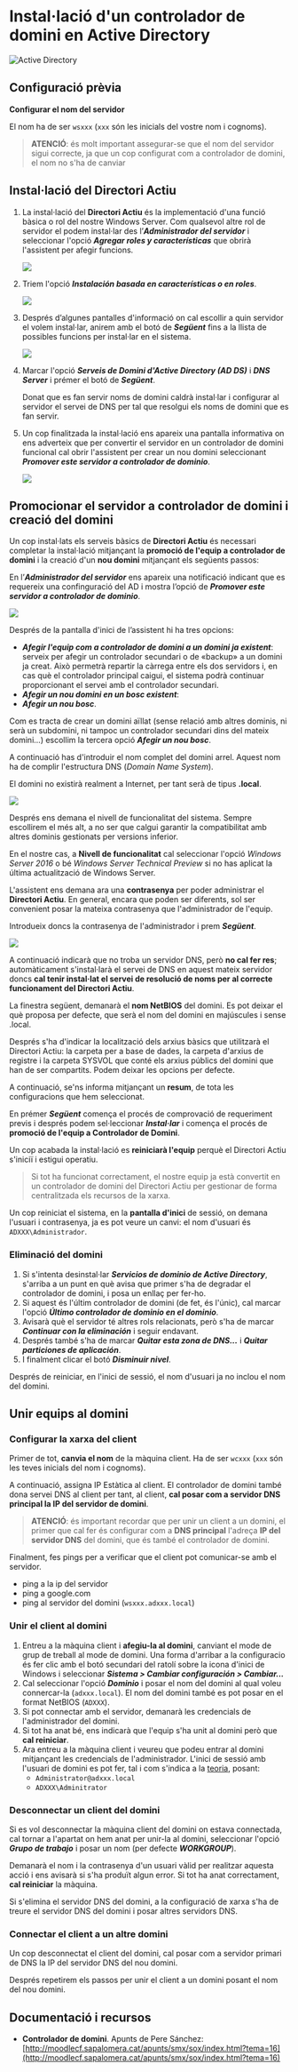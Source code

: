 # Instal·lació d'un controlador de domini en Active Directory

![Active Directory](../../.gitbook/assets/activedirectory%20%281%29.png)

## Configuració prèvia

 **Configurar el nom del servidor**

El nom ha de ser `wsxxx` \(`xxx` són les inicials del vostre nom i cognoms\).

> **ATENCIÓ**: és molt important assegurar-se que el nom del servidor sigui correcte, ja que un cop configurat com a controlador de domini, el nom no s'ha de canviar

## Instal·lació del Directori Actiu

1. La instal·lació del **Directori Actiu** és la implementació d'una funció bàsica o rol del nostre Windows Server. Com qualsevol altre rol de servidor el podem instal·lar des l’_**Administrador del servidor**_ i seleccionar l'opció _**Agregar roles y características**_ que obrirà l'assistent per afegir funcions.

   ![](../../.gitbook/assets/ad_afegir.png)

2. Triem l'opció _**Instalación basada en características o en roles**_.

   ![](../../.gitbook/assets/ad_ins2.png)

3. Després d’algunes pantalles d'informació on cal escollir a quin servidor el volem instal·lar, anirem amb el botó de _**Següent**_  fins a la llista de possibles funcions per instal·lar en el sistema.

   ![](../../.gitbook/assets/ad_ins3.png)

4. Marcar l'opció _**Serveis de Domini d'Active Directory \(AD DS\)**_ i _**DNS Server**_ i prémer el botó de _**Següent**_.

   Donat que es fan servir noms de domini caldrà instal·lar i configurar al servidor el servei de DNS per tal que resolgui els noms de domini que es fan servir.

5. Un cop finalitzada la instal·lació ens apareix una pantalla informativa on ens adverteix que per convertir el servidor en un controlador de domini funcional cal obrir l'assistent per crear un nou domini seleccionant _**Promover este servidor a controlador de dominio**_.

   ![](../../.gitbook/assets/ad_ins4.png)

## Promocionar el servidor a controlador de domini i creació del domini

Un cop instal·lats els serveis bàsics de **Directori Actiu** és necessari completar la instal·lació mitjançant la **promoció de l'equip a controlador de domini** i la creació d'un **nou domini** mitjançant els següents passos:

En l’_**Administrador del servidor**_ ens apareix una notificació indicant que es requereix una confinguració del AD i mostra l’opció de _**Promover este servidor a controlador de dominio**_.

![](../../.gitbook/assets/ad_ins5.png)

Després de la pantalla d'inici de l’assistent hi ha tres opcions:

* _**Afegir l'equip com a controlador de domini a un domini ja existent**_: serveix per afegir un controlador secundari o de «backup» a un domini ja creat. Això permetrà repartir la càrrega entre els dos servidors i, en cas què el controlador principal caigui, el sistema podrà continuar proporcionant el servei amb el controlador secundari.
* _**Afegir un nou domini en un bosc existent**_: 
* _**Afegir un nou bosc**_.

Com es tracta de crear un domini aïllat \(sense relació amb altres dominis, ni serà un subdomini, ni tampoc un controlador secundari dins del mateix domini...\) escollim la tercera opció _**Afegir un nou bosc**_.

A continuació has d'introduir el nom complet del domini arrel. Aquest nom ha de complir l'estructura DNS \(_Domain Name System_\).

El domini no existirà realment a Internet, per tant serà de tipus **.local**.

![](../../.gitbook/assets/ad_ins6.png)

Després ens demana el nivell de funcionalitat del sistema. Sempre escollirem el més alt, a no ser que calgui garantir la compatibilitat amb altres dominis gestionats per versions inferior.

En el nostre cas, a **Nivell de funcionalitat** cal seleccionar l'opció _Windows Server 2016_ o bé _Windows Server Technical Preview_ si no has aplicat la última actualització de Windows Server.

L'assistent ens demana ara una **contrasenya** per poder administrar el **Directori Actiu**. En general, encara que poden ser diferents, sol ser convenient posar la mateixa contrasenya que l'administrador de l'equip.

Introdueix doncs la contrasenya de l'administrador i prem _**Següent**_.

![](../../.gitbook/assets/ad_ins7.png)

A continuació indicarà que no troba un servidor DNS, però **no cal fer res**; automàticament s'instal·larà el servei de DNS en aquest mateix servidor doncs **cal tenir instal·lat el servei de resolució de noms per al correcte funcionament del Directori Actiu**.

La finestra següent, demanarà el **nom NetBIOS** del domini. Es pot deixar el què proposa per defecte, que serà  el nom del domini en majúscules i sense .local.

Després s'ha d'indicar la localització dels arxius bàsics que utilitzarà el Directori Actiu: la carpeta per a base de dades, la carpeta d'arxius de registre i la carpeta SYSVOL que conté els arxius públics del domini que han de ser compartits. Podem deixar les opcions per defecte.

A continuació, se'ns informa mitjançant un **resum**, de tota les configuracions que hem seleccionat.

En prémer _**Següent**_ comença el procés de comprovació de requeriment previs i després podem sel·leccionar _**Instal·lar**_ i comença el procés de **promoció de l'equip a Controlador de Domini**.

Un cop acabada la instal·lació es **reiniciarà l'equip** perquè el Directori Actiu s'iniciï i estigui operatiu.

> Si tot ha funcionat correctament, el nostre equip ja està convertit en un controlador de domini del Directori Actiu per gestionar de forma centralitzada els recursos de la xarxa.

Un cop reiniciat el sistema, en la **pantalla d'inici** de sessió, on demana l'usuari i contrasenya, ja es pot veure un canvi: el nom d'usuari és `ADXXX\Administrador`.

### Eliminació del domini

1. Si s'intenta desinstal·lar _**Servicios de dominio de Active Directory**_, s'arriba a un punt en què avisa que primer s'ha de degradar el controlador de domini, i posa un enllaç per fer-ho.
2. Si aquest és l'últim controlador de domini \(de fet, és l'únic\), cal marcar l'opció _**Último controlador de dominio en el dominio**_.
3. Avisarà què el servidor té altres rols relacionats, però s'ha de marcar _**Continuar con la eliminación**_ i seguir endavant.
4. Després també s'ha de marcar _**Quitar esta zona de DNS...**_ i _**Quitar particiones de aplicación**_.
5. I finalment clicar el botó _**Disminuir nivel**_.

Després de reiniciar, en l'inici de sessió, el nom d'usuari ja no inclou el nom del domini.

## Unir equips al domini

### Configurar la xarxa del client

Primer de tot, **canvia el nom** de la màquina client. Ha de ser `wcxxx` \(`xxx` són les teves inicials del nom i cognoms\).

A continuació, assigna IP Estàtica al client. El controlador de domini també dona servei DNS al client per tant, al client, **cal posar com a servidor DNS principal la IP del servidor de domini**.

> **ATENCIÓ**: és important recordar que per unir un client a un domini, el primer que cal fer és configurar com a **DNS principal** l'adreça **IP del servidor DNS** del domini, que és també el controlador de domini.

Finalment, fes pings per a verificar que el client pot comunicar-se amb el servidor.

* ping a la ip del servidor 
* ping a google.com
* ping al servidor del domini \(`wsxxx.adxxx.local`\)

### Unir el client al domini

1. Entreu a la màquina client i **afegiu-la al domini**, canviant el mode de grup de treball al mode de domini. Una forma d'arribar a la configuracio és fer clic amb el botó secundari del ratolí sobre la icona d'inici de Windows i seleccionar _**Sistema &gt; Cambiar configuración &gt; Cambiar...**_
2. Cal seleccionar l'opció _**Dominio**_ i posar el nom del domini al qual voleu connercar-la \(`adxxx.local`\). El nom del domini també es pot posar en el format NetBIOS \(`ADXXX`\).
3. Si pot connectar amb el servidor, demanarà les credencials de l'administrador del domini.
4. Si tot ha anat bé, ens indicarà que l'equip s'ha unit al domini però que **cal reiniciar**.
5. Ara entreu a la màquina client i veureu que podeu entrar al domini mitjançant les credencials de l'administrador. L'inici de sessió amb l'usuari de domini es pot fer, tal i com s'indica a la [teoria](https://github.com/seicoll/sox/tree/0d2f60ffb695541608217beec864370e547005e0/UF1/usuaris-grups-i-unitats-organitzatives.html#usuaris-globals), posant:
   * `Administrator@adxxx.local` 
   * `ADXXX\Adminitrator` 

### Desconnectar un client del domini

Si es vol desconnectar la màquina client del domini on estava connectada, cal tornar a l'apartat on hem anat per unir-la al domini, seleccionar l'opció _**Grupo de trabajo**_ i posar un nom \(per defecte _**WORKGROUP**_\).

Demanarà el nom i la contrasenya d'un usuari vàlid per realitzar aquesta acció i ens avisarà si s'ha produït algun error. Si tot ha anat correctament, **cal reiniciar** la màquina.

Si s'elimina el servidor DNS del domini, a la configuració de xarxa s'ha de treure el servidor DNS del domini i posar altres servidors DNS.

### Connectar el client a un altre domini

Un cop desconnectat el client del domini, cal posar com a servidor primari de DNS la IP del servidor DNS del nou domini.

Després repetirem els passos per unir el client a un domini posant el nom del nou domini.

## Documentació i recursos

* **Controlador de domini**. Apunts de Pere Sánchez: [http://moodlecf.sapalomera.cat/apunts/smx/sox/index.html?tema=16](http://moodlecf.sapalomera.cat/apunts/smx/sox/index.html?tema=16)

